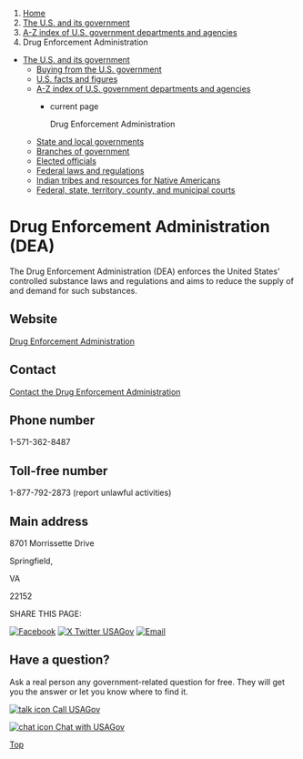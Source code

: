 1. [Home](/)
2. [The U.S. and its government](/about-the-us)
3. [A-Z index of U.S. government departments and agencies](/agency-index)
4. Drug Enforcement Administration

* [The U.S. and its government](/about-the-us)
  + [Buying from the U.S. government](/buy-from-government)
  + [U.S. facts and figures](/facts-figures)
  + [A-Z index of U.S. government departments and agencies](/agency-index)
    - current page

      Drug Enforcement Administration
  + [State and local governments](/state-local-governments)
  + [Branches of government](/branches-of-government)
  + [Elected officials](/elected-officials)
  + [Federal laws and regulations](/laws-and-regulations)
  + [Indian tribes and resources for Native Americans](/tribes)
  + [Federal, state, territory, county, and municipal courts](/courts)

Drug Enforcement Administration
(DEA)
=====================================

The Drug Enforcement Administration (DEA) enforces the United States' controlled substance laws and regulations and aims to reduce the supply of and demand for such substances.

Website
-------

[Drug Enforcement Administration](https://www.dea.gov/)

Contact
-------

[Contact the Drug Enforcement Administration](https://www.dea.gov/who-we-are/contact-us)

Phone number
------------

1-571-362-8487

Toll-free number
----------------

1-877-792-2873 (report unlawful activities)

Main address
------------

8701 Morrissette Drive
  

Springfield,

VA

22152

SHARE THIS PAGE:

[![Facebook](/themes/custom/usagov/images/social-media-icons/Facebook_Icon.svg)](https://www.facebook.com/sharer/sharer.php?u=https://www.usa.gov/agencies/drug-enforcement-administration&v=3)
[![X Twitter USAGov](/themes/custom/usagov/images/social-media-icons/X_Twitter_Icon.svg?version=2)](https://twitter.com/intent/tweet?source=webclient&text=https://www.usa.gov/agencies/drug-enforcement-administration)
[![Email](/themes/custom/usagov/images/social-media-icons/Email_Icon.svg?version=2)](mailto:?subject=https://www.usa.gov/agencies/drug-enforcement-administration)

Have a question?
----------------

Ask a real person any government-related question for free. They will get you the answer or let you know where to find it.

[![talk icon](/themes/custom/usagov/images/ICONS_talk.png)
Call USAGov](/phone)

[![chat icon](/themes/custom/usagov/images/ICONS_chat.png)
Chat with USAGov](/chat)

[Top](#main-content)